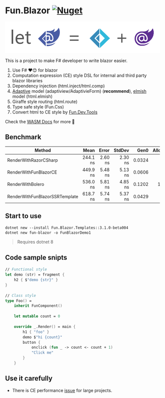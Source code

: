 # Fun.Blazor [![Nuget](https://img.shields.io/nuget/vpre/Fun.Blazor)](https://www.nuget.org/packages/Fun.Blazor)

![image](./Docs//assets/fun-blazor%3D.png)

This is a project to make F# developer to write blazor easier.

1. Use F# ❤️😊 for blazor
2. Computation expression (CE) style DSL for internal and third party blazor libraries
3. Dependency injection (html.inject/html.comp)
4. [Adaptive](https://github.com/fsprojects/FSharp.Data.Adaptive) model (adaptiview/AdaptivieForm) (**recommend**), [elmish](https://github.com/elmish/elmish) model (html.elmish)
5. Giraffe style routing (html.route)
6. Type safe style (Fun.Css)
7. Convert html to CE style by [Fun.Dev.Tools](https://slaveoftime.github.io/Fun.DevTools.Docs)

Check the [WASM Docs](https://slaveoftime.github.io/Fun.Blazor.Docs/) for more 🚀

## Benchmark

|                         Method |       Mean |    Error |   StdDev |   Gen0 | Allocated |
|------------------------------- |-----------:|---------:|---------:|-------:|----------:|
|          RenderWithRazorCSharp |   244.1 ns |  2.60 ns |  2.30 ns | 0.0324 |     408 B |
|          RenderWithFunBlazorCE |   449.9 ns |  5.48 ns |  5.13 ns | 0.0606 |     760 B |
|               RenderWithBolero |   536.0 ns |  5.81 ns |  4.85 ns | 0.1202 |    1512 B |
| RenderWithFunBlazorSSRTemplate |   618.7 ns |  5.74 ns |  5.37 ns | 0.0429 |     544 B |

## Start to use

    dotnet new --install Fun.Blazor.Templates::3.1.0-beta004
    dotnet new fun-blazor -o FunBlazorDemo1

> Requires dotnet 8

## Code sample snipts

```fsharp
// Functional style
let demo (str) = fragment {
    h2 { $"demo {str}" }
}

// Class style
type Foo() =
    inherit FunComponent()

    let mutable count = 0

    override _.Render() = main {
        h1 { "foo" }
        demo $"hi {count}"
        button {
            onclick (fun _ -> count <- count + 1)
            "Click me"
        }
    }
```

## Use it carefully

- There is CE performance [issue](https://github.com/dotnet/fsharp/issues/14429) for large projects.